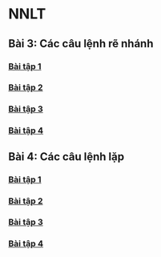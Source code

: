 # NNLT
## Bài 3: Các câu lệnh rẽ nhánh
### [Bài tập 1](https://www.jdoodle.com/embed/v0/5GFX)
### [Bài tập 2](https://www.jdoodle.com/embed/v0/5GG8)
### [Bài tập 3](https://www.jdoodle.com/embed/v0/5GGc)
### [Bài tập 4](https://www.jdoodle.com/embed/v0/5GGe)

## Bài 4: Các câu lệnh lặp
### [Bài tập 1](https://www.jdoodle.com/embed/v0/5GGi)
### [Bài tập 2](https://www.jdoodle.com/embed/v0/5GGm)
### [Bài tập 3](https://www.jdoodle.com/embed/v0/5GGr)
### [Bài tập 4](https://www.jdoodle.com/embed/v0/5GGt)
